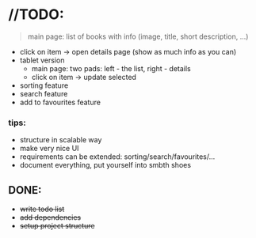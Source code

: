 # //TODO:

> main page: list of books with info (image, title, short description, ...)
- click on item -> open details page (show as much info as you can)
- tablet version
    - main page: two pads: left - the list, right - details
    - click on item -> update selected
- sorting feature
- search feature
- add to favourites feature

### tips:
* structure in scalable way
* make very nice UI
* requirements can be extended: sorting/search/favourites/...
* document everything, put yourself into smbth shoes

## DONE:

- <s>write todo list</s>
- <s>add dependencies</s>
- <s>setup project structure</s>
